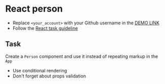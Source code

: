 # React person
- Replace `<your_account>` with your Github username in the [DEMO LINK](https://oleksandr-saulko.github.io/react_person/)
- Follow the [React task guideline](https://github.com/mate-academy/react_task-guideline#react-tasks-guideline)

## Task
Create a `Person` component and use it instead of repeating markup in the `App`

- Use conditional rendering
- Don't forget about props validation
